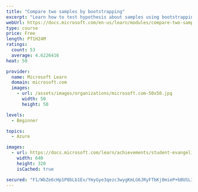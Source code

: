 ```yaml
---
title: "Compare two samples by bootstrapping"
excerpt: "Learn how to test hypothesis about samples using bootstrapping"
webUrl: https://docs.microsoft.com/en-us/learn/modules/compare-two-samples-by-bootstrapping/
type: course
price: Free
length: PT1H24M
ratings:
  count: 53
  average: 4.6226416
heat: 50

provider:
  name: Microsoft Learn
  domain: microsoft.com
  images:
    - url: /assets/images/organizations/microsoft.com-50x50.jpg
      width: 50
      height: 50

levels:
  - Beginner

topics:
  - Azure

images:
  - url: https://docs.microsoft.com/learn/achievements/student-evangelism/compare-two-samples-by-bootstrapping-social.png
    width: 640
    height: 320
    isCached: true

secured: "F1/WbZe6cHp1P8bLb1Ev/YmyGye3qezc3wygKmLG6JRyFTbKj0mieP+bBUSLIvh/+2pfGhyY0Vut908rHoJxGyyM6cEHkndhc7vSYVvy1BS8C9f/yjGl9gZeucxHjtXB8SYj7bwZJRMxmuVv39xRpMeUpVjx9Cz5Y/oiQR/BtQk1IoAguE5BRxRnHWnMKUpMBvVYfgdZ6KZxABkY395Jgknmeo90A4Z9K9mcSUbxaoa0HVGpWW5j9P5Vzfb5PtX9sdRMZNwZY1R6jpikBekpfxJa3J0S7oFqiXdYtCh3SoYGAP+vWLSxTWgHRgMRVEzJxr1v9hCAyc5gX8spNRgA4Wqv1HVueoBr4IsCQiz+PZBjvZesbrm/3H35ktNqJNQobY4HxPCzs54Ig8KmpcUzMC1TyE1E6eztV+Ahg2rj5uk=;ai3QSafBiDlLUjmfNIpinA=="
---
```


